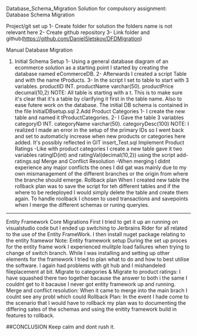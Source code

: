 Database_Schema_Migration
Solution for compulsory assignment: Database Schema Migration

Project/git set up
1- Create folder for solution the folders name is not relevant here
2- Create github repository
3- Link folder and github(https://github.com/DanielSletskov/DFDMigration)

Manual Database Migration
1. Initial Schema Setup
1- Using a general database diagram of an ecommerce solution as a starting point I started by creating the database named eCommerceDB.
2- Afterwards I created a script Table and with the name tProducts.
3- In the script I set to table to start with 3 variables.
productID INT. productName varchar(50). productPrice decumal(10,2)
NOTE: All table is starting with a t. This is to make sure it's clear that it's a table by clarifying it first in the table name. Also to ease futere work on the database.
The initial DB schema is contained in the file InitialDBsetup.sql
2.Add Product Categories
1- I create the new table and named it tProductCategories.
2- I Gave the table 3 variables categoryID INT. categoryName varchar(50). categoryDesc(100)
NOTE: I realized I made an error in the setup of the primary IDs so I went back and set to automaticly increase when new products or categories here added. It's possibly reflected in GIT
insert_Test.sql
Implement Product Ratings
-Like with product categories I create a new table gave it two variables ratingID(int) and ratingVal(decimal(10,2)) using the script add-ratings.sql
Merge and Conflict Resolution
-When merging I didnt experience any major conflicts the ones I did gat was mainly due to my own mismanagement of the different branches or the origin from where the branche should emerge.
Rollback plan
When I created new table the rollback plan was to save the script for teh different tables and if the where to be redeployed I would simply delete the table and create them again.
To handle roolback I chosen to used transactions and savepoints when I merge the different schemas or runing queryies.
---------------------------------------------------------------------------------

Entity Framework Core Migrations
First I tried to get it up an running on visualstudio code but I ended up switching to Jerbrains Rider for all related to the use of the Entity FrameWork.
I then install nuget package relating to the entity framewor
Note:
Entity framework setup During the set up proces for the entity frame work I experienced mulitple load failiures when trying to change of switch branch.
While I was installing and setting up other elements for the framework I tried to plan what to do and how to best utilise the software.
I again had problems with git hub and I mishandeled fileplacement at bit.
Migrate to categories & Migrate to product ratings:
I have squashed there two together bacause the answer to both i the same I couldnt get to it bacause I never got entity framework up and running.
Merge and conflict resolution:
When it came to merge into the main brach I coulnt see any probl which could Rollback Plan:
In the event I hade come to the scenario that I would have to rollback my plan was to documenting the differing sates of the schemas and using the enitity framework build in features to rollback.

##CONCLUSION
Keep calm and dont rush it.
